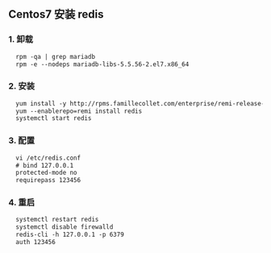 ## Centos7 安装 redis
### 1. 卸载
```markdown
  rpm -qa | grep mariadb
  rpm -e --nodeps mariadb-libs-5.5.56-2.el7.x86_64
```
### 2. 安装
```markdown
  yum install -y http://rpms.famillecollet.com/enterprise/remi-release-7.rpm
  yum --enablerepo=remi install redis
  systemctl start redis
```
### 3. 配置
```markdown
  vi /etc/redis.conf
  # bind 127.0.0.1
  protected-mode no
  requirepass 123456
```
### 4. 重启
```markdown
  systemctl restart redis
  systemctl disable firewalld
  redis-cli -h 127.0.0.1 -p 6379
  auth 123456
```
